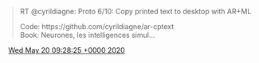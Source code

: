 > RT @cyrildiagne: Proto 6/10: Copy printed text to desktop with AR\+ML  
>   
> Code: https://github\.com/cyrildiagne/ar\-cptext  
> Book: Neurones, les intelligences simul…

<img src="../../media/tweet.ico" width="12" /> [Wed May 20 09:28:25 +0000 2020](https://twitter.com/DromerDenker/status/1263038861279547392)